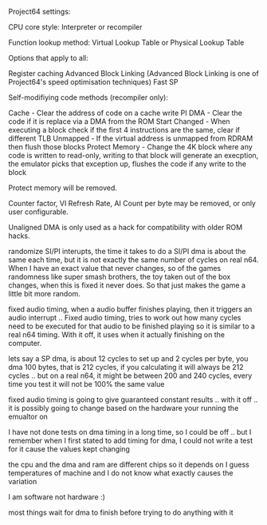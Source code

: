 Project64 settings:

CPU core style: Interpreter or recompiler

Function lookup method: Virtual Lookup Table or Physical Lookup Table

Options that apply to all:

Register caching
Advanced Block Linking (Advanced Block Linking is one of Project64's speed optimisation techniques)
Fast SP

Self-modifiying code methods (recompiler only):

Cache - Clear the address of code on a cache write
PI DMA - Clear the code if it is replace via a DMA from the ROM
Start Changed - When executing a block check if the first 4 instructions are the same, clear if different
TLB Unmapped - If the virtual address is unmapped from RDRAM then flush those blocks
Protect Memory - Change the 4K block where any code is written to read-only, writing to that block will generate an execption, the emulator picks that exception up, flushes the code if any write to the block

Protect memory will be removed.

Counter factor, VI Refresh Rate, AI Count per byte may be removed, or only user configurable.

Unaligned DMA is only used as a hack for compatibility with older ROM hacks.

randomize SI/PI interupts, the time it takes to do a SI/PI dma is about the same each time, but it is not exactly the same number of cycles on real n64. When I have an exact value that never changes, so of the games randomness like super smash brothers, the toy taken out of the box changes, when this is fixed it never does. So that just makes the game a little bit more random.

fixed audio timing, when a audio buffer finishes playing, then it triggers an audio interrupt .. Fixed audio timing, tries to work out how many cycles need to be executed for that audio to be finished playing so it is similar to a real n64 timing. With it off, it uses when it actually finishing on the computer.

lets say a SP dma, is about 12 cycles to set up and 2 cycles per byte, you dma 100 bytes, that is 212 cycles, if you calculating it will always be 212 cycles .. but on a real n64, it might be between 200 and 240 cycles, every time you test it will not be 100% the same value

fixed audio timing is going to give guaranteed constant results .. with it off .. it is possibly going to change based on the hardware your running the emualtor on

I have not done tests on dma timing in a long time, so I could be off .. but I remember when I first stated to add timing for dma, I could not write a test for it cause the values kept changing

the cpu and the dma and ram are different chips so it depends on I guess temperatures of machine and I do not know what exactly causes the variation

I am software not hardware :)

most things wait for dma to finish before trying to do anything with it

